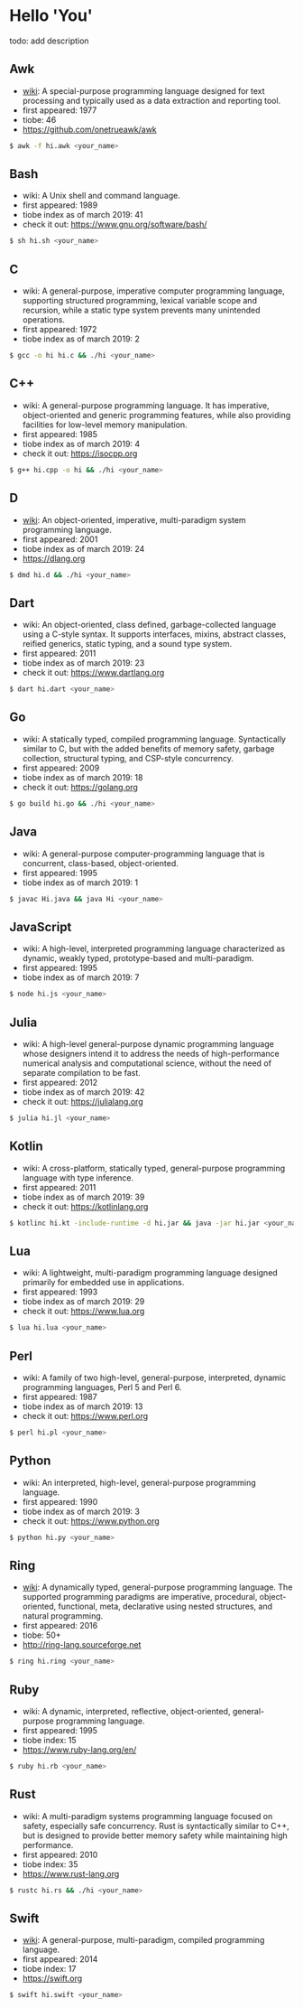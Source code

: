 # Hello 'You'

todo: add description

## Awk

  - [wiki](https://en.wikipedia.org/wiki/AWK): A special-purpose programming language designed for text processing and typically used as a data extraction and reporting tool.
  - first appeared: 1977
  - tiobe: 46
  - https://github.com/onetrueawk/awk

```sh
$ awk -f hi.awk <your_name>
```

## Bash

  - wiki: A Unix shell and command language.
  - first appeared: 1989
  - tiobe index as of march 2019: 41
  - check it out: https://www.gnu.org/software/bash/

```sh
$ sh hi.sh <your_name>
```

## C

  - wiki: A general-purpose, imperative computer programming language, supporting structured programming, lexical variable scope and recursion, while a static type system prevents many unintended operations.
  - first appeared: 1972
  - tiobe index as of march 2019: 2

```sh
$ gcc -o hi hi.c && ./hi <your_name>
```

## C++

  - wiki: A general-purpose programming language. It has imperative, object-oriented and generic programming features, while also providing facilities for low-level memory manipulation.
  - first appeared: 1985
  - tiobe index as of march 2019: 4
  - check it out: https://isocpp.org

```sh
$ g++ hi.cpp -o hi && ./hi <your_name>
```

## D

  - [wiki](https://en.wikipedia.org/wiki/D_(programming_language)): An object-oriented, imperative, multi-paradigm system programming language.
  - first appeared: 2001
  - tiobe index as of march 2019: 24
  - https://dlang.org

```sh
$ dmd hi.d && ./hi <your_name>
```

## Dart

  - wiki: An object-oriented, class defined, garbage-collected language using a C-style syntax. It supports interfaces, mixins, abstract classes, reified generics, static typing, and a sound type system.
  - first appeared: 2011
  - tiobe index as of march 2019: 23
  - check it out: https://www.dartlang.org

```sh
$ dart hi.dart <your_name>
```

## Go

  - wiki: A statically typed, compiled programming language. Syntactically similar to C, but with the added benefits of memory safety, garbage collection, structural typing, and CSP-style concurrency.
  - first appeared: 2009
  - tiobe index as of march 2019: 18
  - check it out: https://golang.org

```sh
$ go build hi.go && ./hi <your_name>
```

## Java

  - wiki: A general-purpose computer-programming language that is concurrent, class-based, object-oriented.
  - first appeared: 1995
  - tiobe index as of march 2019: 1

```sh
$ javac Hi.java && java Hi <your_name>
```

## JavaScript

  - wiki: A high-level, interpreted programming language characterized as dynamic, weakly typed, prototype-based and multi-paradigm.
  - first appeared: 1995
  - tiobe index as of march 2019: 7

```sh
$ node hi.js <your_name>
```

## Julia

  - wiki: A high-level general-purpose dynamic programming language whose designers intend it to address the needs of high-performance numerical analysis and computational science, without the need of separate compilation to be fast.
  - first appeared: 2012
  - tiobe index as of march 2019: 42
  - check it out: https://julialang.org

```sh
$ julia hi.jl <your_name>
```

## Kotlin

  - wiki: A cross-platform, statically typed, general-purpose programming language with type inference.
  - first appeared: 2011
  - tiobe index as of march 2019: 39
  - check it out: https://kotlinlang.org

```sh
$ kotlinc hi.kt -include-runtime -d hi.jar && java -jar hi.jar <your_name>
```

## Lua

  - wiki: A lightweight, multi-paradigm programming language designed primarily for embedded use in applications.
  - first appeared: 1993
  - tiobe index as of march 2019: 29
  - check it out: https://www.lua.org

```sh
$ lua hi.lua <your_name>
```

## Perl

  - wiki: A family of two high-level, general-purpose, interpreted, dynamic programming languages, Perl 5 and Perl 6.
  - first appeared: 1987
  - tiobe index as of march 2019: 13
  - check it out: https://www.perl.org

```sh
$ perl hi.pl <your_name>
```

## Python

  - wiki: An interpreted, high-level, general-purpose programming language.
  - first appeared: 1990
  - tiobe index as of march 2019: 3
  - check it out: https://www.python.org

```sh
$ python hi.py <your_name>
```

## Ring

  - [wiki](https://en.wikipedia.org/wiki/Ring_(programming_language)): A dynamically typed, general-purpose programming language. The supported programming paradigms are imperative, procedural, object-oriented, functional, meta, declarative using nested structures, and natural programming.
  - first appeared: 2016
  - tiobe: 50+
  - http://ring-lang.sourceforge.net

```sh
$ ring hi.ring <your_name>
```

## Ruby

  - wiki: A dynamic, interpreted, reflective, object-oriented, general-purpose programming language.
  - first appeared: 1995
  - tiobe index: 15
  - https://www.ruby-lang.org/en/

```sh
$ ruby hi.rb <your_name>
```

## Rust

  - wiki: A multi-paradigm systems programming language focused on safety, especially safe concurrency. Rust is syntactically similar to C++, but is designed to provide better memory safety while maintaining high performance.
  - first appeared: 2010
  - tiobe index: 35
  - https://www.rust-lang.org

```sh
$ rustc hi.rs && ./hi <your_name>
```

## Swift

  - [wiki](https://en.wikipedia.org/wiki/Swift_(programming_language)): A general-purpose, multi-paradigm, compiled programming language.
  - first appeared: 2014
  - tiobe index: 17
  - https://swift.org

```sh
$ swift hi.swift <your_name>
```
